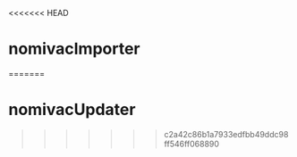 <<<<<<< HEAD
# nomivacImporter
=======
# nomivacUpdater
>>>>>>> c2a42c86b1a7933edfbb49ddc98ff546ff068890
